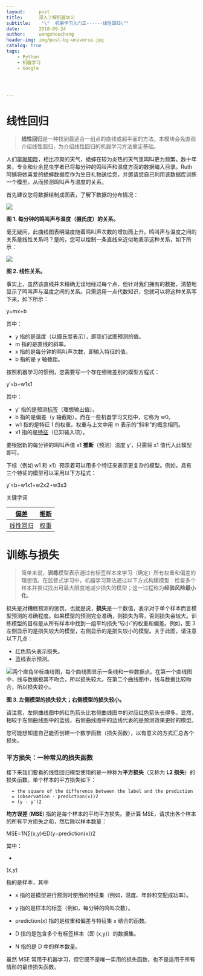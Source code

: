 ```yaml
---
layout:     post
title:      深入了解机器学习
subtitle:    "\"  机器学习入门三------线性回归\""
date:       2018-09-24
author:     wangshouchang
header-img: img/post-bg-universe.jpg
catalog: true
tags:
    - Python
    - 机器学习
    - Google




---
```




# 线性回归

>**线性回归**是一种找到最适合一组点的直线或超平面的方法。本模块会先直观介绍线性回归，为介绍线性回归的机器学习方法奠定基础。

人们[早就知晓](https://wikipedia.org/wiki/Dolbear's_law)，相比凉爽的天气，蟋蟀在较为炎热的天气里鸣叫更为频繁。数十年来，专业和业余昆虫学者已将每分钟的鸣叫声和温度方面的数据编入目录。Ruth 阿姨将她喜爱的蟋蟀数据库作为生日礼物送给您，并邀请您自己利用该数据库训练一个模型，从而预测鸣叫声与温度的关系。

首先建议您将数据绘制成图表，了解下数据的分布情况：

![](https://ws1.sinaimg.cn/large/005S1Oyygy1fvkpgo7y8lj30z80pkabg.jpg)

**图 1. 每分钟的鸣叫声与温度（摄氏度）的关系。**

毫无疑问，此曲线图表明温度随着鸣叫声次数的增加而上升。鸣叫声与温度之间的关系是线性关系吗？是的，您可以绘制一条直线来近似地表示这种关系，如下所示：

![](https://ws1.sinaimg.cn/large/005S1Oyygy1fvkphfbyphj30zu0owq4r.jpg)

**图 2. 线性关系。**

事实上，虽然该直线并未精确无误地经过每个点，但针对我们拥有的数据，清楚地显示了鸣叫声与温度之间的关系。只需运用一点代数知识，您就可以将这种关系写下来，如下所示：



y=mx+b

其中：

- y 指的是温度（以摄氏度表示），即我们试图预测的值。
- m 指的是直线的斜率。
- x 指的是每分钟的鸣叫声次数，即输入特征的值。
- b 指的是 y 轴截距。

按照机器学习的惯例，您需要写一个存在细微差别的模型方程式：



y′=b+w1x1

其中：

- y′ 指的是预测[标签](https://developers.google.cn/machine-learning/crash-course/framing/ml-terminology#labels)（理想输出值）。
- b 指的是偏差（y 轴截距）。而在一些机器学习文档中，它称为 w0。
- w1 指的是特征 1 的权重。权重与上文中用 m 表示的“斜率”的概念相同。
- x1 指的是[特征](https://developers.google.cn/machine-learning/crash-course/framing/ml-terminology#features)（已知输入项）。

要根据新的每分钟的鸣叫声值 x1 **推断**（预测）温度 y′，只需将 x1 值代入此模型即可。

下标（例如 w1 和 x1）预示着可以用多个特征来表示更复杂的模型。例如，具有三个特征的模型可以采用以下方程式：



y′=b+w1x1+w2x2+w3x3



 

关键字词

| [偏差](http://wsccoder.top/2018/09/23/机器学习术语表/#偏差-bias) | [推断](http://wsccoder.top/2018/09/23/机器学习术语表/#推断-inference) |
| ------------------------------------------------------------ | ------------------------------------------------------------ |
| [线性回归](http://wsccoder.top/2018/09/23/机器学习术语表/#线性回归-linear-regression) | [权重](http://wsccoder.top/2018/09/23/机器学习术语表/#权重-weight) |



# 训练与损失



>简单来说，**训练**模型表示通过有标签样本来学习（确定）所有权重和偏差的理想值。在监督式学习中，机器学习算法通过以下方式构建模型：检查多个样本并尝试找出可最大限度地减少损失的模型；这一过程称为**经验风险最小化**。
>
>



损失是对糟糕预测的惩罚。也就是说，**损失**是一个数值，表示对于单个样本而言模型预测的准确程度。如果模型的预测完全准确，则损失为零，否则损失会较大。训练模型的目标是从所有样本中找到一组平均损失“较小”的权重和偏差。例如，图 3 左侧显示的是损失较大的模型，右侧显示的是损失较小的模型。关于此图，请注意以下几点：

- 红色箭头表示损失。
- 蓝线表示预测。

![两个直角坐标曲线图，每个曲线图显示一条线和一些数据点。在第一个曲线图中，线与数据极其不吻合，所以损失较大。在第二个曲线图中，线与数据比较吻合，所以损失较小。](https://developers.google.cn/machine-learning/crash-course/images/LossSideBySide.png)

**图 3. 左侧模型的损失较大；右侧模型的损失较小。**

 



请注意，左侧曲线图中的红色箭头比右侧曲线图中的对应红色箭头长得多。显然，相较于左侧曲线图中的蓝线，右侧曲线图中的蓝线代表的是预测效果更好的模型。

您可能想知道自己能否创建一个数学函数（损失函数），以有意义的方式汇总各个损失。

### 平方损失：一种常见的损失函数

接下来我们要看的线性回归模型使用的是一种称为**平方损失**（又称为 **L2 损失**）的损失函数。单个样本的平方损失如下：

```
  = the square of the difference between the label and the prediction
  = (observation - prediction(x))2
  = (y - y')2
```

**均方误差** (**MSE**) 指的是每个样本的平均平方损失。要计算 MSE，请求出各个样本的所有平方损失之和，然后除以样本数量：



MSE=1N∑(x,y)∈D(y−prediction(x))2

其中：

- 

  (x,y)

   

  指的是样本，其中

  - x 指的是模型进行预测时使用的特征集（例如，温度、年龄和交配成功率）。
  - y 指的是样本的标签（例如，每分钟的鸣叫次数）。

- prediction(x) 指的是权重和偏差与特征集 x 结合的函数。

- D 指的是包含多个有标签样本（即 (x,y)）的数据集。

- N 指的是 D 中的样本数量。

虽然 MSE 常用于机器学习，但它既不是唯一实用的损失函数，也不是适用于所有情形的最佳损失函数。